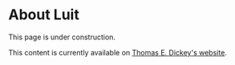 # About Luit

This page is under construction.

This content is currently available on [Thomas E. Dickey's website](https://invisible-island.net/luit/luit.html).
